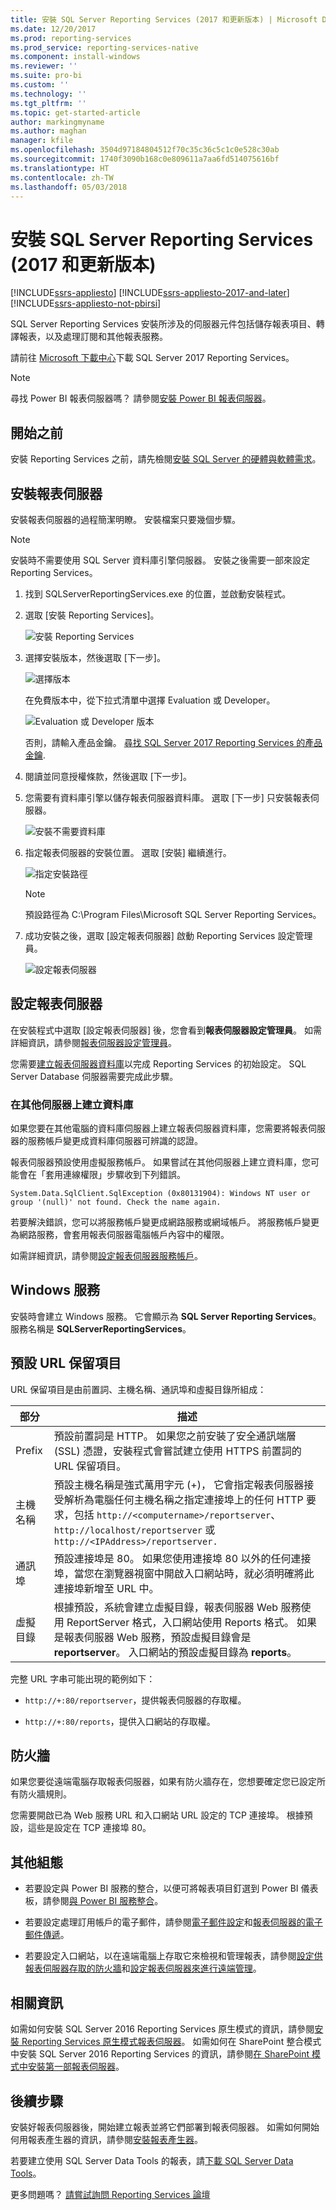 ```yaml
---
title: 安裝 SQL Server Reporting Services (2017 和更新版本) | Microsoft Docs
ms.date: 12/20/2017
ms.prod: reporting-services
ms.prod_service: reporting-services-native
ms.component: install-windows
ms.reviewer: ''
ms.suite: pro-bi
ms.custom: ''
ms.technology: ''
ms.tgt_pltfrm: ''
ms.topic: get-started-article
author: markingmyname
ms.author: maghan
manager: kfile
ms.openlocfilehash: 3504d97184804512f70c35c36c5c1c0e528c30ab
ms.sourcegitcommit: 1740f3090b168c0e809611a7aa6fd514075616bf
ms.translationtype: HT
ms.contentlocale: zh-TW
ms.lasthandoff: 05/03/2018
---
```

# <a name="install-sql-server-reporting-services-2017-and-later"></a>安裝 SQL Server Reporting Services (2017 和更新版本)

[!INCLUDE[ssrs-appliesto](../../includes/ssrs-appliesto.md)] [!INCLUDE[ssrs-appliesto-2017-and-later](../../includes/ssrs-appliesto-2017-and-later.md)] [!INCLUDE[ssrs-appliesto-not-pbirsi](../../includes/ssrs-appliesto-not-pbirs.md)]

SQL Server Reporting Services 安裝所涉及的伺服器元件包括儲存報表項目、轉譯報表，以及處理訂閱和其他報表服務。 

請前往 [Microsoft 下載中心](https://www.microsoft.com/download/details.aspx?id=55252)下載 SQL Server 2017 Reporting Services。

> [!NOTE]
> 尋找 Power BI 報表伺服器嗎？ 請參閱[安裝 Power BI 報表伺服器](https://powerbi.microsoft.com/documentation/reportserver-install-report-server/)。

## <a name="before-you-begin"></a>開始之前

安裝 Reporting Services 之前，請先檢閱[安裝 SQL Server 的硬體與軟體需求](../../sql-server/install/hardware-and-software-requirements-for-installing-sql-server.md)。

## <a name="install-your-report-server"></a>安裝報表伺服器

安裝報表伺服器的過程簡潔明瞭。 安裝檔案只要幾個步驟。

> [!NOTE]
> 安裝時不需要使用 SQL Server 資料庫引擎伺服器。 安裝之後需要一部來設定 Reporting Services。

1. 找到 SQLServerReportingServices.exe 的位置，並啟動安裝程式。

2. 選取 [安裝 Reporting Services]。

    ![安裝 Reporting Services](media/install-reporting-services/report-server-install.png)

3. 選擇安裝版本，然後選取 [下一步]。

    ![選擇版本](media/install-reporting-services/report-server-install-edition.png)

    在免費版本中，從下拉式清單中選擇 Evaluation 或 Developer。

    ![Evaluation 或 Developer 版本](media/install-reporting-services/report-server-install-edition-select.png)

    否則，請輸入產品金鑰。 [尋找 SQL Server 2017 Reporting Services 的產品金鑰](find-reporting-services-product-key-ssrs.md).

4. 閱讀並同意授權條款，然後選取 [下一步]。

5. 您需要有資料庫引擎以儲存報表伺服器資料庫。 選取 [下一步] 只安裝報表伺服器。

    ![安裝不需要資料庫](media/install-reporting-services/report-server-install-db-engine.png)

6. 指定報表伺服器的安裝位置。 選取 [安裝] 繼續進行。

    ![指定安裝路徑](media/install-reporting-services/report-server-install-file-path.png)

    > [!NOTE]
    > 預設路徑為 C:\Program Files\Microsoft SQL Server Reporting Services。

7. 成功安裝之後，選取 [設定報表伺服器] 啟動 Reporting Services 設定管理員。

    ![設定報表伺服器](media/install-reporting-services/report-server-install-configure.png)

## <a name="configuration-your-report-server"></a>設定報表伺服器

在安裝程式中選取 [設定報表伺服器] 後，您會看到**報表伺服器設定管理員**。 如需詳細資訊，請參閱[報表伺服器設定管理員](reporting-services-configuration-manager-native-mode.md)。

您需要[建立報表伺服器資料庫](ssrs-report-server-create-a-report-server-database.md)以完成 Reporting Services 的初始設定。 SQL Server Database 伺服器需要完成此步驟。

### <a name="creating-a-database-on-a-different-server"></a>在其他伺服器上建立資料庫

如果您要在其他電腦的資料庫伺服器上建立報表伺服器資料庫，您需要將報表伺服器的服務帳戶變更成資料庫伺服器可辨識的認證。

報表伺服器預設使用虛擬服務帳戶。 如果嘗試在其他伺服器上建立資料庫，您可能會在「套用連線權限」步驟收到下列錯誤。

`System.Data.SqlClient.SqlException (0x80131904): Windows NT user or group '(null)' not found. Check the name again.`

若要解決錯誤，您可以將服務帳戶變更成網路服務或網域帳戶。 將服務帳戶變更為網路服務，會套用報表伺服器電腦帳戶內容中的權限。

如需詳細資訊，請參閱[設定報表伺服器服務帳戶](configure-the-report-server-service-account-ssrs-configuration-manager.md)。

## <a name="windows-service"></a>Windows 服務

安裝時會建立 Windows 服務。 它會顯示為 **SQL Server Reporting Services**。 服務名稱是 **SQLServerReportingServices**。

## <a name="default-url-reservations"></a>預設 URL 保留項目

URL 保留項目是由前置詞、主機名稱、通訊埠和虛擬目錄所組成：

|部分|描述|
|----------|-----------------|
|Prefix|預設前置詞是 HTTP。 如果您之前安裝了安全通訊端層 (SSL) 憑證，安裝程式會嘗試建立使用 HTTPS 前置詞的 URL 保留項目。|
|主機名稱|預設主機名稱是強式萬用字元 (+)， 它會指定報表伺服器接受解析為電腦任何主機名稱之指定連接埠上的任何 HTTP 要求，包括 `http://<computername>/reportserver`、`http://localhost/reportserver` 或 `http://<IPAddress>/reportserver.`|
|通訊埠|預設連接埠是 80。 如果您使用連接埠 80 以外的任何連接埠，當您在瀏覽器視窗中開啟入口網站時，就必須明確將此連接埠新增至 URL 中。|
|虛擬目錄|根據預設，系統會建立虛擬目錄，報表伺服器 Web 服務使用 ReportServer 格式，入口網站使用 Reports 格式。 如果是報表伺服器 Web 服務，預設虛擬目錄會是 **reportserver**。 入口網站的預設虛擬目錄為 **reports**。|

完整 URL 字串可能出現的範例如下：

- `http://+:80/reportserver`，提供報表伺服器的存取權。

- `http://+:80/reports`，提供入口網站的存取權。

## <a name="firewall"></a>防火牆

如果您要從遠端電腦存取報表伺服器，如果有防火牆存在，您想要確定您已設定所有防火牆規則。

您需要開啟已為 Web 服務 URL 和入口網站 URL 設定的 TCP 連接埠。 根據預設，這些是設定在 TCP 連接埠 80。

## <a name="additional-configuration"></a>其他組態

- 若要設定與 Power BI 服務的整合，以便可將報表項目釘選到 Power BI 儀表板，請參閱[與 Power BI 服務整合](power-bi-report-server-integration-configuration-manager.md)。

- 若要設定處理訂用帳戶的電子郵件，請參閱[電子郵件設定](e-mail-settings-reporting-services-native-mode-configuration-manager.md)和[報表伺服器的電子郵件傳遞](../subscriptions/e-mail-delivery-in-reporting-services.md)。

- 若要設定入口網站，以在遠端電腦上存取它來檢視和管理報表，請參閱[設定供報表伺服器存取的防火牆](../report-server/configure-a-firewall-for-report-server-access.md)和[設定報表伺服器來進行遠端管理](../report-server/configure-a-report-server-for-remote-administration.md)。

## <a name="related-information"></a>相關資訊

如需如何安裝 SQL Server 2016 Reporting Services 原生模式的資訊，請參閱[安裝 Reporting Services 原生模式報表伺服器](install-reporting-services-native-mode-report-server.md)。 如需如何在 SharePoint 整合模式中安裝 SQL Server 2016 Reporting Services 的資訊，請參閱[在 SharePoint 模式中安裝第一部報表伺服器](install-the-first-report-server-in-sharepoint-mode.md)。

## <a name="next-steps"></a>後續步驟

安裝好報表伺服器後，開始建立報表並將它們部署到報表伺服器。 如需如何開始何用報表產生器的資訊，請參閱[安裝報表產生器](../../reporting-services/install-windows/install-report-builder.md)。

若要建立使用 SQL Server Data Tools 的報表，請[下載 SQL Server Data Tools](http://go.microsoft.com/fwlink/?LinkID=616714)。

更多問題嗎？ [請嘗試詢問 Reporting Services 論壇](http://go.microsoft.com/fwlink/?LinkId=620231)
